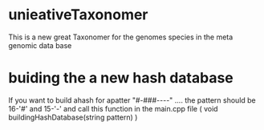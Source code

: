 # unieativeTaxonomer
This is a new great Taxonomer for the genomes species in the meta genomic data base


# buiding the a new hash database
If you want to build ahash for apatter "#-###----" .... the pattern should be 16-'#' and 15-'-' and call this function in the 
main.cpp file (   void buildingHashDatabase(string pattern)  )
